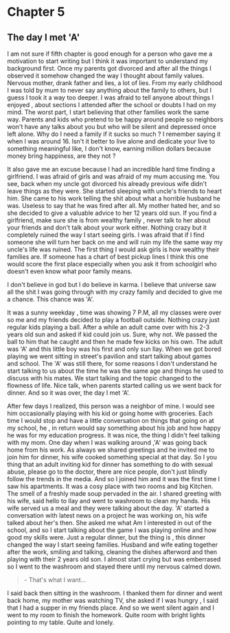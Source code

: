 # Chapter 5
## The day I met 'A'
I am not sure if fifth chapter is good enough for a person who gave me a motivation to start writing but I think it was important to understand my background first. Once my parents got divorced and after all the things I observed it somehow changed the way I thought about family values. Nervous mother, drank father and lies, a lot of lies. From my early childhood I was told by mum to never say anything about the family to others, but I guess I took it a way too deeper. I was afraid to tell anyone about things I enjoyed , about sections I attended after the school or doubts I had on my mind. The worst part, I start believing that other families work the same way. Parents and kids who pretend to be happy around people so neighbors won't have any talks about you but who will be silent and depressed once left alone. Why do I need a family if it sucks so much ? I remember saying it when I was around 16. Isn't it better to live alone and dedicate your live to something meaningful like, I don't know, earning million dollars because money bring happiness, are they not ? 

It also gave me an excuse because I had an incredible hard time finding a girlfriend. I was afraid of girls and was afraid of my mum accusing me. You see, back when my uncle got divorced his already previous wife didn't leave things as they were. She started sleeping with uncle's friends to heart him. She came to his work telling the shit about what a horrible husband he was. Useless to say that he was fired after all. My mother hated her, and so she decided to give a valuable advice to her 12 years old sun. If you find a girlfriend, make sure she is from wealthy family , never talk to her about your friends and don't talk about your work either. Nothing crazy but it completely ruined the way I start seeing girls. I was afraid that if I find someone she will turn her back on me and will ruin my life the same way my uncle's life was ruined. 
The first thing I would ask girls is how wealthy their families are. If someone has a chart of best pickup lines I think this one would score the first place especially when you ask it from schoolgirl who doesn't even know what poor family means.

I don't believe in god but I do believe in karma. I believe that universe saw all the shit I was going through with my crazy family and decided to give me a chance. This chance was 'A'.

It was a sunny weekday , time was showing 7 P.M, all my classes were over so me and my friends decided to play a football outside. Nothing crazy just regular kids playing a ball. After a while an adult came over with his 2-3 years old sun and asked if kid could join us. Sure, why not. We passed the ball to him that he caught and then he made few kicks on his own. The adult was 'A' and this little boy was his first and only sun Ilay. When we got bored playing we went sitting in street's pavilion and start talking about games and school. The 'A' was still there, for some reasons I don't understand he start talking to us about the time he was the same age and things he used to discuss with his mates. We start talking and the topic changed to the flowness of life. Nice talk, when parents started calling us we went back for dinner. And so it was over, the day I met 'A'.

After few days I realized, this person was a neighbor of mine. I would see him occasionally playing with his kid or going home with groceries. Each time I would stop and have a little conversation on things that going on at my school, he , in return would say something about his job and how happy he was for my education progress. It was nice, the thing I didn't feel talking with my mom. One day when I was walking around ,'A' was going back home from his work. As always we shared greetings and he invited me to join him for dinner, his wife cooked something special at that day. So I you thing that an adult inviting kid for dinner has something to do with sexual abuse, please go to the doctor, there are nice people, don't just blindly follow the trends in the media. And so I joined him and it was the first time I saw his apartments. It was a cosy place with two rooms and big Kitchen. The smell of a freshly made soup pervaded in the air. I shared greeting with his wife, said hello to Ilay and went to washroom to clean my hands. His wife served us a meal and they were talking about the day. 'A' started a conversation with latest news on a project he was working on, his wife talked about her's then. She asked me what Am I interested in out of the school, and so I start talking about the game I was playing online and how good my skills were. Just a regular dinner, but the thing is , this dinner changed the way I start seeing families. Husband and wife eating together after the work, smiling and talking, cleaning the dishes afterword and then playing with their 2 years old son. I almost start crying but was emberrased so I went to the washroom and stayed there until my nervous calmed down. 
> \- That's what I want...

I said back then sitting in the washroom. I thanked them for dinner and went back home, my mother was watching TV, she asked if I was hungry , I said that I had a supper in my friends place. And so we went silent again and I went to my room to finish the homework. Quite room with bright lights pointing to my table. Quite and lonely.
